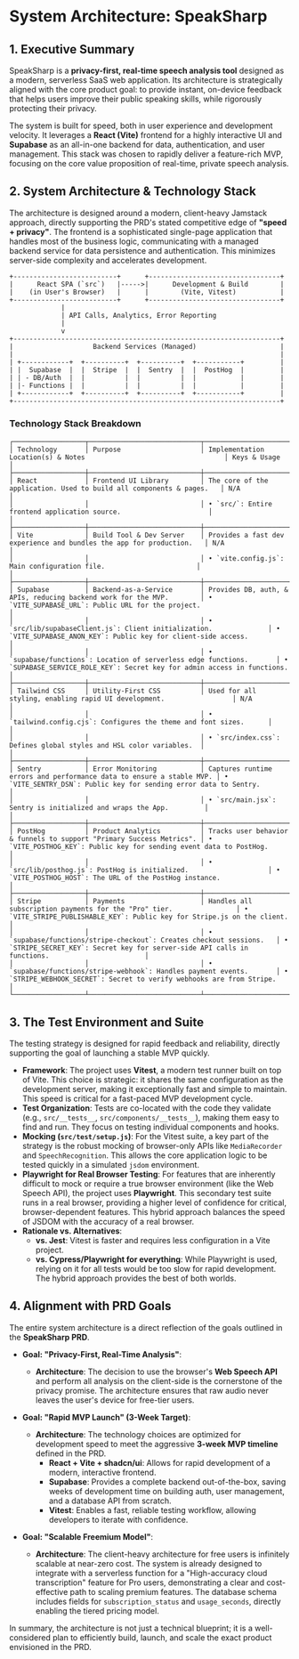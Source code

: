# System Architecture: SpeakSharp

## 1. Executive Summary

SpeakSharp is a **privacy-first, real-time speech analysis tool** designed as a modern, serverless SaaS web application. Its architecture is strategically aligned with the core product goal: to provide instant, on-device feedback that helps users improve their public speaking skills, while rigorously protecting their privacy.

The system is built for speed, both in user experience and development velocity. It leverages a **React (Vite)** frontend for a highly interactive UI and **Supabase** as an all-in-one backend for data, authentication, and user management. This stack was chosen to rapidly deliver a feature-rich MVP, focusing on the core value proposition of real-time, private speech analysis.

## 2. System Architecture & Technology Stack

The architecture is designed around a modern, client-heavy Jamstack approach, directly supporting the PRD's stated competitive edge of **"speed + privacy"**. The frontend is a sophisticated single-page application that handles most of the business logic, communicating with a managed backend service for data persistence and authentication. This minimizes server-side complexity and accelerates development.

```text
+--------------------------+      +---------------------------------+
|      React SPA (`src`)   |----->|      Development & Build        |
|    (in User's Browser)   |      |        (Vite, Vitest)           |
+--------------------------+      +---------------------------------+
             |
             | API Calls, Analytics, Error Reporting
             |
             v
+-------------------------------------------------------------------+
|                    Backend Services (Managed)                     |
|                                                                   |
| +------------+  +----------+  +----------+  +-----------+         |
| |  Supabase  |  |  Stripe  |  |  Sentry  |  |  PostHog  |         |
| | - DB/Auth  |  |          |  |          |  |           |         |
| |- Functions |  |          |  |          |  |           |         |
| +------------+  +----------+  +----------+  +-----------+         |
+-------------------------------------------------------------------+
```

### Technology Stack Breakdown

```text
┌──────────────────┬────────────────────────────┬──────────────────────────────────────────────────────────────────────┬────────────────────────────────────────────────────────────────────────────────────────────────┐
│ Technology       │ Purpose                    │ Implementation Location(s) & Notes                                   │ Keys & Usage                                                                                     │
├──────────────────┼────────────────────────────┼──────────────────────────────────────────────────────────────────────┼────────────────────────────────────────────────────────────────────────────────────────────────┤
│ React            │ Frontend UI Library        │ The core of the application. Used to build all components & pages.   │ N/A                                                                                              │
│                  │                            │ • `src/`: Entire frontend application source.                      │                                                                                                │
├──────────────────┼────────────────────────────┼──────────────────────────────────────────────────────────────────────┼────────────────────────────────────────────────────────────────────────────────────────────────┤
│ Vite             │ Build Tool & Dev Server    │ Provides a fast dev experience and bundles the app for production.   │ N/A                                                                                              │
│                  │                            │ • `vite.config.js`: Main configuration file.                       │                                                                                                │
├──────────────────┼────────────────────────────┼──────────────────────────────────────────────────────────────────────┼────────────────────────────────────────────────────────────────────────────────────────────────┤
│ Supabase         │ Backend-as-a-Service       │ Provides DB, auth, & APIs, reducing backend work for the MVP.        │ • `VITE_SUPABASE_URL`: Public URL for the project.                                               │
│                  │                            │ • `src/lib/supabaseClient.js`: Client initialization.              │ • `VITE_SUPABASE_ANON_KEY`: Public key for client-side access.                                   │
│                  │                            │ • `supabase/functions`: Location of serverless edge functions.       │ • `SUPABASE_SERVICE_ROLE_KEY`: Secret key for admin access in functions.                         │
├──────────────────┼────────────────────────────┼──────────────────────────────────────────────────────────────────────┼────────────────────────────────────────────────────────────────────────────────────────────────┤
│ Tailwind CSS     │ Utility-First CSS          │ Used for all styling, enabling rapid UI development.                 │ N/A                                                                                              │
│                  │                            │ • `tailwind.config.cjs`: Configures the theme and font sizes.      │                                                                                                │
│                  │                            │ • `src/index.css`: Defines global styles and HSL color variables.  │                                                                                                │
├──────────────────┼────────────────────────────┼──────────────────────────────────────────────────────────────────────┼────────────────────────────────────────────────────────────────────────────────────────────────┤
│ Sentry           │ Error Monitoring           │ Captures runtime errors and performance data to ensure a stable MVP. │ • `VITE_SENTRY_DSN`: Public key for sending error data to Sentry.                                │
│                  │                            │ • `src/main.jsx`: Sentry is initialized and wraps the App.         │                                                                                                │
├──────────────────┼────────────────────────────┼──────────────────────────────────────────────────────────────────────┼────────────────────────────────────────────────────────────────────────────────────────────────┤
│ PostHog          │ Product Analytics          │ Tracks user behavior & funnels to support "Primary Success Metrics". │ • `VITE_POSTHOG_KEY`: Public key for sending event data to PostHog.                                │
│                  │                            │ • `src/lib/posthog.js`: PostHog is initialized.                    │ • `VITE_POSTHOG_HOST`: The URL of the PostHog instance.                                            │
├──────────────────┼────────────────────────────┼──────────────────────────────────────────────────────────────────────┼────────────────────────────────────────────────────────────────────────────────────────────────┤
│ Stripe           │ Payments                   │ Handles all subscription payments for the "Pro" tier.                │ • `VITE_STRIPE_PUBLISHABLE_KEY`: Public key for Stripe.js on the client.                         │
│                  │                            │ • `supabase/functions/stripe-checkout`: Creates checkout sessions.   │ • `STRIPE_SECRET_KEY`: Secret key for server-side API calls in functions.                        │
│                  │                            │ • `supabase/functions/stripe-webhook`: Handles payment events.       │ • `STRIPE_WEBHOOK_SECRET`: Secret to verify webhooks are from Stripe.                            │
└──────────────────┴────────────────────────────┴──────────────────────────────────────────────────────────────────────┴────────────────────────────────────────────────────────────────────────────────────────────────┘
```

## 3. The Test Environment and Suite

The testing strategy is designed for rapid feedback and reliability, directly supporting the goal of launching a stable MVP quickly.

*   **Framework**: The project uses **Vitest**, a modern test runner built on top of Vite. This choice is strategic: it shares the same configuration as the development server, making it exceptionally fast and simple to maintain. This speed is critical for a fast-paced MVP development cycle.
*   **Test Organization**: Tests are co-located with the code they validate (e.g., `src/__tests__`, `src/components/__tests__`), making them easy to find and run. They focus on testing individual components and hooks.
*   **Mocking (`src/test/setup.js`)**: For the Vitest suite, a key part of the strategy is the robust mocking of browser-only APIs like `MediaRecorder` and `SpeechRecognition`. This allows the core application logic to be tested quickly in a simulated `jsdom` environment.
*   **Playwright for Real Browser Testing**: For features that are inherently difficult to mock or require a true browser environment (like the Web Speech API), the project uses **Playwright**. This secondary test suite runs in a real browser, providing a higher level of confidence for critical, browser-dependent features. This hybrid approach balances the speed of JSDOM with the accuracy of a real browser.
*   **Rationale vs. Alternatives**:
    *   **vs. Jest**: Vitest is faster and requires less configuration in a Vite project.
    *   **vs. Cypress/Playwright for everything**: While Playwright is used, relying on it for all tests would be too slow for rapid development. The hybrid approach provides the best of both worlds.

## 4. Alignment with PRD Goals

The entire system architecture is a direct reflection of the goals outlined in the **SpeakSharp PRD**.

*   **Goal: "Privacy-First, Real-Time Analysis"**:
    *   **Architecture**: The decision to use the browser's **Web Speech API** and perform all analysis on the client-side is the cornerstone of the privacy promise. The architecture ensures that raw audio never leaves the user's device for free-tier users.

*   **Goal: "Rapid MVP Launch" (3-Week Target)**:
    *   **Architecture**: The technology choices are optimized for development speed to meet the aggressive **3-week MVP timeline** defined in the PRD.
        *   **React + Vite + shadcn/ui**: Allows for rapid development of a modern, interactive frontend.
        *   **Supabase**: Provides a complete backend out-of-the-box, saving weeks of development time on building auth, user management, and a database API from scratch.
        *   **Vitest**: Enables a fast, reliable testing workflow, allowing developers to iterate with confidence.

*   **Goal: "Scalable Freemium Model"**:
    *   **Architecture**: The client-heavy architecture for free users is infinitely scalable at near-zero cost. The system is already designed to integrate with a serverless function for a "High-accuracy cloud transcription" feature for Pro users, demonstrating a clear and cost-effective path to scaling premium features. The database schema includes fields for `subscription_status` and `usage_seconds`, directly enabling the tiered pricing model.

In summary, the architecture is not just a technical blueprint; it is a well-considered plan to efficiently build, launch, and scale the exact product envisioned in the PRD.
